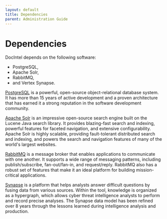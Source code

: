 ```yaml
---
layout: default
title: Dependencies
parent: Administration Guide
---
```


# Dependencies

DocIntel depends on the following software:

* PostgreSQL, 
* Apache Solr, 
* RabbitMQ,
* and Vertex Synapse.

[PostgreSQL](https://www.postgresql.org/) is a powerful, open-source
object-relational database system. It has more than 15 years of active
development and a proven architecture that has earned it a strong reputation in
the software development community.

[Apache Solr](https://solr.apache.org/) is an impressive open-source search
engine built on the Lucene Java search library. It provides blazing-fast search
and indexing, powerful features for faceted navigation, and extensive
configurability. Apache Solr is highly scalable, providing fault-tolerant
distributed search and indexing, and powers the search and navigation features
of many of the world's largest websites.

[RabbitMQ](https://www.rabbitmq.com/) is a message broker that enables
applications to communicate with one another. It supports a wide range of
messaging patterns, including publish/subscribe, fan-out/fan-in, and
request/reply. RabbitMQ also has a robust set of features that make it an ideal
platform for building mission-critical applications.

[Synapse](https://vertex.link/) is a platform that helps analysts answer
difficult questions by fusing data from various sources. Within the tool,
knowledge is organized as a hypergraph, which allows cyber threat intelligence
analysts to perform and record precise analyses. The Synapse data model has
been refined over 8 years through the lessons learned during intelligence
analysis and production.



